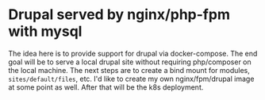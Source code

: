 # Drupal served by nginx/php-fpm with mysql
The idea here is to provide support for drupal via docker-compose.
The end goal will be to serve a local drupal site without requiring php/composer on the local machine.
The next steps are to create a bind mount for modules, `sites/default/files`, etc.
I'd like to create my own nginx/fpm/drupal image at some point as well.
After that will be the k8s deployment.